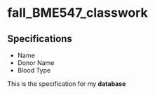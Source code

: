 # fall_BME547_classwork

## Specifications

* Name
* Donor Name
* Blood Type

This is the specification for my **database**
